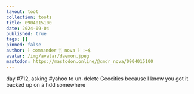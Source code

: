 ```yaml
---
layout: toot
collection: toots
title: 0904015100
date: 2024-09-04
published: true
tags: []
pinned: false
author: ⸸ commander ░ nova ⸸ :~$
avatar: /img/avatar/daemon.jpeg
mastodon: https://mastodon.online/@cmdr_nova/0904015100
---
```


day #712, asking #yahoo to un-delete Geocities because I know you got it backed up on a hdd somewhere
